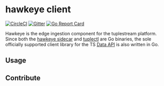 # hawkeye client

[![CircleCI](https://img.shields.io/circleci/build/github/tuplestream/hawkeye-client)](https://app.circleci.com/pipelines/github/tuplestream/hawkeye-client)
[![Gitter](https://badges.gitter.im/tuplestream/community.svg)](https://gitter.im/tuplestream/community?utm_source=badge&utm_medium=badge&utm_campaign=pr-badge)
[![Go Report Card](https://goreportcard.com/badge/github.com/tuplestream/hawkeye-client)](https://goreportcard.com/report/github.com/tuplestream/hawkeye-client)

Hawkeye is the edge ingestion component for the tuplestream platform. Since both the [hawkeye sidecar](https://github.com/tuplestream/hawkeye-sidecar) and [tuplectl](https://github.com/tuplestream/tuplectl) are Go binaries, the sole officially supported client library for the TS [Data API](https://docs.tuplestream.com/integrating-with-your-stack/tuplestream-data-api) is also written in Go.

## Usage



## Contribute

